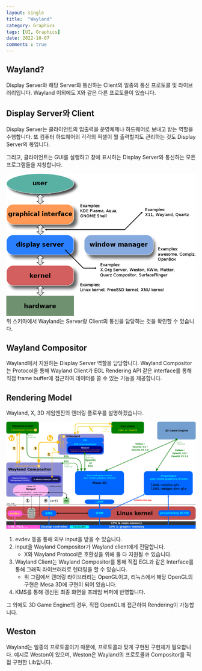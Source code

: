 ```yaml
---
layout: single
title:  "Wayland"
category: Graphics
tags: [UI, Graphics]
date: 2022-10-07
comments : true
---
```


## Wayland?
Display Server와 해당 Server와 통신하는 Client의 일종의 통신 프로토콜 및 라이브러리입니다. Wayland 이외에도 X와 같은 다른 프로토콜이 있습니다.

## Display Server와 Client
Display Server는 클라이언트의 입출력을 운영체제나 하드웨어로 보내고 받는 역할을 수행합니다. 또 컴퓨터 하드웨어의 각각의 픽셀이 뭘 출력할지도 관리하는 것도 Display Server의 몫입니다.

그리고, 클라이언트는 GUI를 실행하고 창에 표시하는 Display Server와 통신하는 모든 프로그램들을 지칭합니다.

![Graphical User Interface 구조](/assets/img/Grapical_User_Interface_Schema.png)
위 스키마에서 Wayland는 Server랑 Client의 통신을 담당하는 것을 확인할 수 있습니다.

## Wayland Compositor
Wayland에서 지원하는 Display Server 역할을 담당합니다.
Wayland Compositor는 Protocol을 통해 Wayland Client가 EGL Rendering API 같은 interface를 통해 직접 frame buffer에 접근하여 데이터를 쓸 수 있는 기능을 제공합니다.

## Rendering Model
Wayland, X, 3D 게임엔진의 렌더링 플로우를 설명하겠습니다.

![Wayland 및 다른 Server-Client Rendering Model](/assets/img/Wayland.png)

1. evdev 등을 통해 외부 input을 받을 수 있습니다.
2. input을 Wayland Compositor가 Wayland client에게 전달합니다.
    * X와 Wayland Protocol은 호환성을 위해 둘 다 지원될 수 있습니다.
3. Wayland Client는 Wayland Compositor를 통해 직접 EGL과 같은 Interface를 통해 그래픽 라이브러리로 렌더링을 할 수 있습니다.
    * 위 그림에서 렌더링 라이브러리는 OpenGL이고, 리눅스에서 해당 OpenGL의 구현은 Mesa 3D에 구현이 되어 있습니다.
4. KMS를 통해 갱신된 최종 화면을 프레임 버퍼에 반영합니다.

그 외에도 3D Game Engine의 경우, 직접 OpenGL에 접근하여 Rendering이 가능합니다.

## Weston
Wayland는 일종의 프로토콜이기 때문에, 프로토콜과 맞게 구현된 구현체가 필요합니다. 예시로 Weston이 있으며, Weston은 Wayland의 프로토콜과 Compositor를 직접 구현한 Lib입니다.